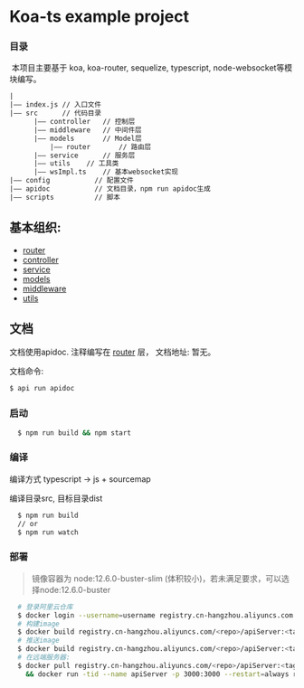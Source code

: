 # Koa-ts example project

### 目录

​	本项目主要基于 koa, koa-router, sequelize, typescript, node-websocket等模块编写。

```html
|
|—— index.js // 入口文件
|—— src      // 代码目录
	  |—— controller   // 控制层
	  |—— middleware   // 中间件层
	  |—— models       // Model层
    	  |—— router       // 路由层
	  |—— service	   // 服务层
	  |—— utils	   // 工具类
	  |—— wsImpl.ts    // 基本websocket实现
|—— config           // 配置文件
|—— apidoc           // 文档目录，npm run apidoc生成
|—— scripts          // 脚本
```



## 基本组织:
  * [router](src/router/router.md)
  * [controller](src/controller/controller.md)
  * [service](src/service/service.md)
  * [models](src/models/models.md)
  * [middleware](src/middleware/middleware.md)
  * [utils](src/utils/utils.md)



## 文档

文档使用apidoc. 注释编写在 [router](src/router/router.md) 层， 文档地址: 暂无。

文档命令:

```bash
$ api run apidoc
```



### 启动

```bash
  $ npm run build && npm start 
```

### 编译

编译方式 typescript ->  js + sourcemap

编译目录src, 目标目录dist

```bash
  $ npm run build 
  // or
  $ npm run watch
```

### 部署

> 镜像容器为 node:12.6.0-buster-slim (体积较小)，若未满足要求，可以选择node:12.6.0-buster

```bash
  # 登录阿里云仓库
  $ docker login --username=username registry.cn-hangzhou.aliyuncs.com  
  # 构建image
  $ docker build registry.cn-hangzhou.aliyuncs.com/<repo>/apiServer:<tag> .
  # 推送image
  $ docker build registry.cn-hangzhou.aliyuncs.com/<repo>/apiServer:<tag> .
  # 在远端服务器:
  $ docker pull registry.cn-hangzhou.aliyuncs.com/<repo>/apiServer:<tag> \
    && docker run -tid --name apiServer -p 3000:3000 --restart=always registry.cn-hangzhou.aliyuncs.com/<repo>/apiServer:<tag>
```
